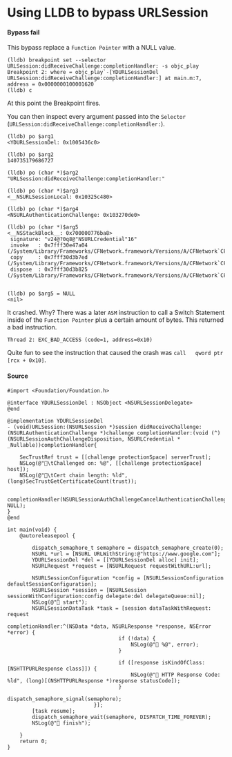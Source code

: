 # Using LLDB to bypass URLSession
#### Bypass fail
This bypass replace a `Function Pointer` with a NULL value.  

```
(lldb) breakpoint set --selector URLSession:didReceiveChallenge:completionHandler: -s objc_play
Breakpoint 2: where = objc_play`-[YDURLSessionDel URLSession:didReceiveChallenge:completionHandler:] at main.m:7, address = 0x0000000100001620
(lldb) c
```
At this point the Breakpoint fires.

You can then inspect every argument passed into the `Selector` (`URLSession:didReceiveChallenge:completionHandler:`).
```
(lldb) po $arg1
<YDURLSessionDel: 0x1005436c0>

(lldb) po $arg2
140735179686727

(lldb) po (char *)$arg2
"URLSession:didReceiveChallenge:completionHandler:"

(lldb) po (char *)$arg3
<__NSURLSessionLocal: 0x10325c480>

(lldb) po (char *)$arg4
<NSURLAuthenticationChallenge: 0x103270de0>

(lldb) po (char *)$arg5
<__NSStackBlock__: 0x700000776ba8>
 signature: "v24@?0q8@"NSURLCredential"16"
 invoke   : 0x7fff30e47a04 (/System/Library/Frameworks/CFNetwork.framework/Versions/A/CFNetwork`CFHTTPCookieStorageUnscheduleFromRunLoop)
 copy     : 0x7fff30d3b7ed (/System/Library/Frameworks/CFNetwork.framework/Versions/A/CFNetwork`CFURLCredentialStorageCopyAllCredentials)
 dispose  : 0x7fff30d3b825 (/System/Library/Frameworks/CFNetwork.framework/Versions/A/CFNetwork`CFURLCredentialStorageCopyAllCredentials)


(lldb) po $arg5 = NULL
<nil>
```
It crashed.  Why?  There was a later `ASM` instruction to call a Switch Statement inside of the `Function Pointer` plus a certain amount of bytes.  This returned a bad instruction.
```
Thread 2: EXC_BAD_ACCESS (code=1, address=0x10)
```
Quite fun to see the instruction that caused the crash was `call   qword ptr [rcx + 0x10]`.

#### Source
```
#import <Foundation/Foundation.h>

@interface YDURLSessionDel : NSObject <NSURLSessionDelegate>
@end

@implementation YDURLSessionDel
- (void)URLSession:(NSURLSession *)session didReceiveChallenge:(NSURLAuthenticationChallenge *)challenge completionHandler:(void (^)(NSURLSessionAuthChallengeDisposition, NSURLCredential * _Nullable))completionHandler{

    SecTrustRef trust = [[challenge protectionSpace] serverTrust];
    NSLog(@"🍭\tChallenged on: %@", [[challenge protectionSpace] host]);
    NSLog(@"🍭\tCert chain length: %ld", (long)SecTrustGetCertificateCount(trust));

    completionHandler(NSURLSessionAuthChallengeCancelAuthenticationChallenge, NULL);
}
@end

int main(void) {
    @autoreleasepool {

        dispatch_semaphore_t semaphore = dispatch_semaphore_create(0);
        NSURL *url = [NSURL URLWithString:@"https://www.google.com"];
        YDURLSessionDel *del = [[YDURLSessionDel alloc] init];
        NSURLRequest *request = [NSURLRequest requestWithURL:url];

        NSURLSessionConfiguration *config = [NSURLSessionConfiguration defaultSessionConfiguration];
        NSURLSession *session = [NSURLSession sessionWithConfiguration:config delegate:del delegateQueue:nil];
        NSLog(@"🍭 start");
        NSURLSessionDataTask *task = [session dataTaskWithRequest: request
                                                completionHandler:^(NSData *data, NSURLResponse *response, NSError *error) {
                                    if (!data) {
                                        NSLog(@"🍭 %@", error);
                                    }

                                    if ([response isKindOfClass:[NSHTTPURLResponse class]]) {
                                        NSLog(@"🍭 HTTP Response Code: %ld", (long)[(NSHTTPURLResponse *)response statusCode]);
                                    }
                                    dispatch_semaphore_signal(semaphore);
                            }];
        [task resume];
        dispatch_semaphore_wait(semaphore, DISPATCH_TIME_FOREVER);
        NSLog(@"🍭 finish");

    }
    return 0;
}
```
